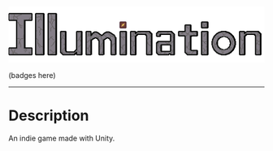 <p align="center">
 <img src="https://github.com/mrmagic2020/Illumination/blob/main/Assets/Arts/Sprites/Game%20Title.png">
</p>

(badges here)

---

# Description
 An indie game made with Unity.
